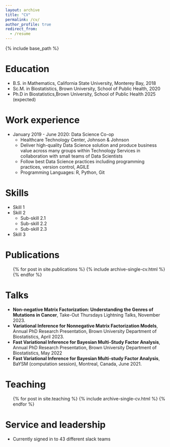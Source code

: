 ```yaml
---
layout: archive
title: "CV"
permalink: /cv/
author_profile: true
redirect_from:
  - /resume
---
```


{% include base_path %}

Education
======
* B.S. in Mathematics, California State University, Monterey Bay, 2018
* Sc.M. in Biostatistics, Brown University, School of Public Health, 2020
* Ph.D in Biostatistics,Brown University, School of Public Health 2025 (expected)

Work experience
======
* January 2019 - June 2020: Data Science Co-op
  * Healthcare Technology Center, Johnson & Johnson
  *    Deliver high-quality Data Science solution and produce business value across many groups within Technology Services in collaboration with small teams of Data Scientists
  *    Follow best Data Science practices including programming practices, version control, AGILE
  *    Programming Languages: R, Python, Git
  
Skills
======
* Skill 1
* Skill 2
  * Sub-skill 2.1
  * Sub-skill 2.2
  * Sub-skill 2.3
* Skill 3

Publications
======
  <ul>{% for post in site.publications %}
    {% include archive-single-cv.html %}
  {% endfor %}</ul>
  
Talks
======
  * <b>Non-negative Matrix Factorization: Understanding the Genres of Mutations in Cancer</b>, Take-Out Thursdays Lightning Talks, November 2023.
  * <b>Variational Inference for Nonnegative Matrix Factorization Models</b>, Annual PhD Research Presentation, Brown University Department of Biostatistics, April 2023.
  * <b>Fast Variational Inference for Bayesian Multi-Study Factor Analysis</b>, Annual PhD Research Presentation, Brown University Department of Biostatistics, May 2022
  * <b>Fast Variational Inference for Bayesian Multi-study Factor Analysis</b>, BaYSM (computation session), Montreal, Canada, June 2021.

  
Teaching
======
  <ul>{% for post in site.teaching %}
    {% include archive-single-cv.html %}
  {% endfor %}</ul>
  
Service and leadership
======
* Currently signed in to 43 different slack teams
